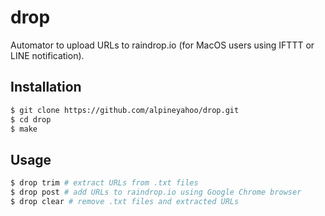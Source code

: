 # drop
Automator to upload URLs to raindrop.io (for MacOS users using IFTTT or LINE notification).

## Installation
```bash
$ git clone https://github.com/alpineyahoo/drop.git
$ cd drop
$ make
```

## Usage
```bash
$ drop trim # extract URLs from .txt files
$ drop post # add URLs to raindrop.io using Google Chrome browser
$ drop clear # remove .txt files and extracted URLs
```
